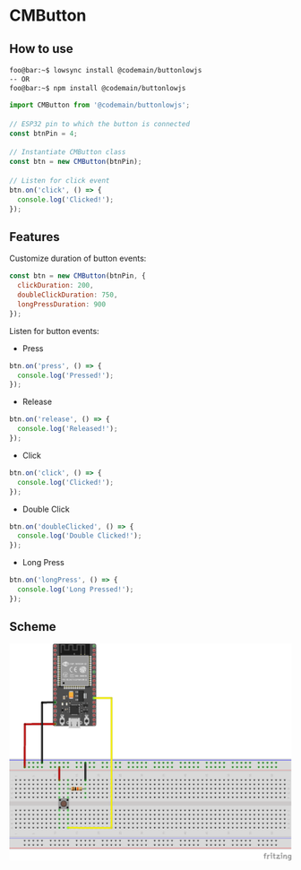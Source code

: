 # CMButton

## How to use

```console
foo@bar:~$ lowsync install @codemain/buttonlowjs
-- OR
foo@bar:~$ npm install @codemain/buttonlowjs
```

```javascript
import CMButton from '@codemain/buttonlowjs';

// ESP32 pin to which the button is connected
const btnPin = 4;

// Instantiate CMButton class
const btn = new CMButton(btnPin);

// Listen for click event
btn.on('click', () => {
  console.log('Clicked!');
});
```

## Features

Customize duration of button events:

```javascript
const btn = new CMButton(btnPin, {
  clickDuration: 200,
  doubleClickDuration: 750,
  longPressDuration: 900
});
```

Listen for button events:

- Press
```javascript
btn.on('press', () => {
  console.log('Pressed!');
});
```
- Release
```javascript
btn.on('release', () => {
  console.log('Released!');
});
```
- Click
```javascript
btn.on('click', () => {
  console.log('Clicked!');
});
```
- Double Click
```javascript
btn.on('doubleClicked', () => {
  console.log('Double Clicked!');
});
```
- Long Press
```javascript
btn.on('longPress', () => {
  console.log('Long Pressed!');
});
```

## Scheme

![](https://github.com/code-main/ButtonLowJS/blob/main/ButtonScheme.png?raw=true)